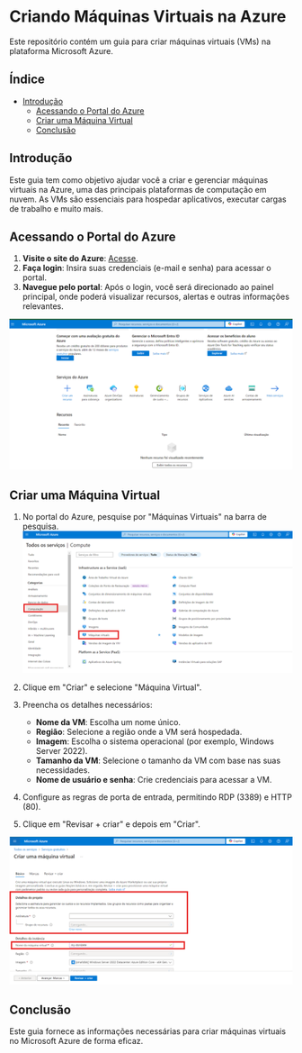 # Criando Máquinas Virtuais na Azure

Este repositório contém um guia  para criar máquinas virtuais (VMs) na plataforma Microsoft Azure.

## Índice

- [Introdução](#introdução)
  -  [Acessando o Portal do Azure](#acessando-o-portal-do-azure)
  -  [Criar uma Máquina Virtual](#criar-uma-máquina-virtual)
  -  [Conclusão](#conclusão)

## Introdução

Este guia tem como objetivo ajudar você a criar e gerenciar máquinas virtuais na Azure, uma das principais plataformas de computação em nuvem. As VMs são essenciais para hospedar aplicativos, executar cargas de trabalho e muito mais.

##  Acessando o Portal do Azure

1. **Visite o site do Azure**: [Acesse](https://portal.azure.com).
2. **Faça login**: Insira suas credenciais (e-mail e senha) para acessar o portal.
3. **Navegue pelo portal**: Após o login, você será direcionado ao painel principal, onde poderá visualizar recursos, alertas e outras informações relevantes.

![Dashboard](https://github.com/Doni-zete/azure-az900/blob/main/localizando-servicos-por-categoria/img/img1.png)


## Criar uma Máquina Virtual

1. No portal do Azure, pesquise por "Máquinas Virtuais" na barra de pesquisa.
   ![Máquinas Virtuais](https://github.com/Doni-zete/azure-az900/blob/main/criando-maquinas-virtuais-na-azure/img/img1.png)

2. Clique em "Criar" e selecione "Máquina Virtual".
3. Preencha os detalhes necessários:
   - **Nome da VM**: Escolha um nome único.
   - **Região**: Selecione a região onde a VM será hospedada.
   - **Imagem**: Escolha o sistema operacional (por exemplo, Windows Server 2022).
   - **Tamanho da VM**: Selecione o tamanho da VM com base nas suas necessidades.
   - **Nome de usuário e senha**: Crie credenciais para acessar a VM.
4. Configure as regras de porta de entrada, permitindo RDP (3389) e HTTP (80).
5. Clique em "Revisar + criar" e depois em "Criar".

![Criar Máquinas Virtuais](https://github.com/Doni-zete/azure-az900/blob/main/criando-maquinas-virtuais-na-azure/img/img2.png)


## Conclusão
Este guia  fornece as informações necessárias para criar máquinas virtuais no Microsoft Azure de forma eficaz.
